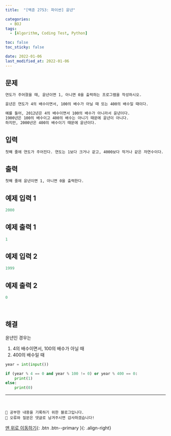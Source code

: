 ```yaml
---
title:  "[백준 2753: 파이썬] 윤년" 

categories:
  - BOJ
tags:
  - [Algorithm, Coding Test, Python]

toc: false
toc_sticky: false

date: 2022-01-06
last_modified_at: 2022-01-06
---
```


## 문제
```html
연도가 주어졌을 때, 윤년이면 1, 아니면 0을 출력하는 프로그램을 작성하시오.

윤년은 연도가 4의 배수이면서, 100의 배수가 아닐 때 또는 400의 배수일 때이다.

예를 들어, 2012년은 4의 배수이면서 100의 배수가 아니라서 윤년이다. 
1900년은 100의 배수이고 400의 배수는 아니기 때문에 윤년이 아니다. 
하지만, 2000년은 400의 배수이기 때문에 윤년이다.
```


## 입력  
```html
첫째 줄에 연도가 주어진다. 연도는 1보다 크거나 같고, 4000보다 작거나 같은 자연수이다.
```

## 출력 
```html 
첫째 줄에 윤년이면 1, 아니면 0을 출력한다.
```

## 예제 입력 1
```python
2000
```

## 예제 출력 1
```python
1
```

## 예제 입력 2
```python
1999
```

## 예제 출력 2
```python
0
```

<br>

## 해결
윤년인 경우는
1. 4의 배수이면서, 100의 배수가 아닐 때  
2. 400의 배수일 때

```python
year = int(input())

if (year % 4 == 0 and year % 100 != 0) or year % 400 == 0:
    print(1)
else:
    print(0)
```




***
<br>

    💾 공부한 내용을 기록하기 위한 블로그입니다.
    📄 오류와 질문은 댓글로 남겨주시면 감사하겠습니다!

[맨 위로 이동하기](#){: .btn .btn--primary }{: .align-right}